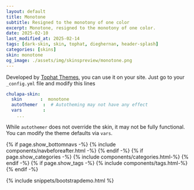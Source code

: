 ```yaml
---
layout: default
title: Monotone
subtitle: Resigned to the monotony of one color
excerpt: Monotone, resigned to the monotony of one color.
date: 2025-02-10
last_modified_at: 2025-02-14
tags: [dark-skin, skin, tophat, dieghernan, header-splash]
categories: [skins]
skin: monotone
og_image: ./assets/img/skinspreview/monotone.png
---
```



Developed by [Tophat Themes](https://themesguide.github.io/top-hat/dist/), you can use it on your site. Just go to your `_config.yml` file and modify this lines

```yaml
chulapa-skin: 
  skin       :  monotone
  autothemer  :  # Autotheming may not have any effect
  vars        :    
    ...
```


While `autothemer` does not override the skin, it may not be fully functional. You can modify the theme defaults via `vars`.




{% if page.show_bottomnavs -%}
{% include components/navbeforeafter.html -%}
{% endif -%}
{% if page.show_categories -%}
{% include components/categories.html-%}
{% endif -%}
{% if page.show_tags -%}
{% include components/tags.html-%}
{% endif -%}


{% include snippets/bootstrapdemo.html  %}
